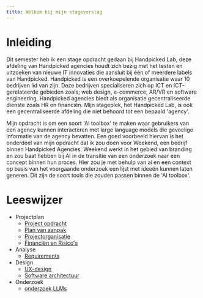 ```yaml
---
title: Welkom bij mijn stageverslag
---
```


# Inleiding
Dit semester heb ik een stage opdracht gedaan bij Handpicked Lab, deze afdeling van Handpicked agencies houdt zich bezig met het testen en uitzoeken van nieuwe IT innovaties die aansluit bij één of meerdere labels van Handpicked. Handpicked is een overkoepelende organisatie waar 10 bedrijven lid van zijn. Deze bedrijven specialiseren zich op ICT en ICT-gerelateerde gebieden zoals; web design, e-commerce, AR/VR en software engineering. Handpicked agencies biedt als organisatie gecentraliseerde dienste zoals HR en financiën. Mijn stageplek, het Handpicked Lab, is ook een gecentraliseerde afdeling die niet behoord tot een bepaald 'agency'.

Mijn opdracht is om een soort 'AI toolbox' te maken waar gebruikers van een agency kunnen interacteren met large language models die gevoelige informatie van de agency bevatten. Een goed voorbeeld hiervan is het onderdeel van mijn opdracht dat ik zou doen voor Weekend, een bedrijf binnen Handpicked Agencies. Weekend werkt in het gebied van branding en zou baat hebben bij AI in de transitie van een onderzoek naar een concept binnen hun proces. Hier zou je met behulp van ai en een context op basis van het voorgaande onderzoek een lijst met ideeën kunnen laten generen. Dit zijn de soort tools die zouden passen binnen de 'AI toolbox'.

# Leeswijzer
- Projectplan
	- [Project opdracht](Project-opdracht.md)
	- [Plan van aanpak](pva.md)
	- [Projectorganisatie](Projectorganisatie.md)
	- [Financiën en Risico's](financien-en-risicos.md)
- Analyse
	- [Requirements](requirements.md)
- Design
	- [UX-design](ux-design.md)
	- [Software architectuur](software-architectuur.md)
- Onderzoek
	- [onderzoek LLMs](custom-llms.md)



